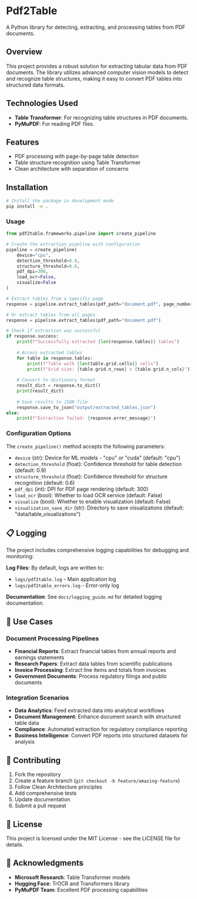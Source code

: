 # Pdf2Table

A Python library for detecting, extracting, and processing tables from PDF documents.

## Overview

This project provides a robust solution for extracting tabular data from PDF documents. The library utilizes advanced computer vision models to detect and recognize table structures, making it easy to convert PDF tables into structured data formats.

## Technologies Used

- **Table Transformer**: For recognizing table structures in PDF documents.
- **PyMuPDF**: For reading PDF files.

## Features

- PDF processing with page-by-page table detection
- Table structure recognition using Table Transformer
- Clean architecture with separation of concerns

## Installation

```bash
# Install the package in development mode
pip install -e .
```

### Usage
```python
from pdf2table.frameworks.pipeline import create_pipeline

# Create the extraction pipeline with configuration
pipeline = create_pipeline(
    device="cpu",
    detection_threshold=0.9,
    structure_threshold=0.6,
    pdf_dpi=300,
    load_ocr=False,
    visualize=False
)

# Extract tables from a specific page
response = pipeline.extract_tables(pdf_path="document.pdf", page_number=0)

# Or extract tables from all pages
response = pipeline.extract_tables(pdf_path="document.pdf")

# Check if extraction was successful
if response.success:
    print(f"Successfully extracted {len(response.tables)} tables")
    
    # Access extracted tables
    for table in response.tables:
        print(f"Table with {len(table.grid.cells)} cells")
        print(f"Grid size: {table.grid.n_rows} x {table.grid.n_cols}")
    
    # Convert to dictionary format
    result_dict = response.to_dict()
    print(result_dict)
    
    # Save results to JSON file
    response.save_to_json("output/extracted_tables.json")
else:
    print(f"Extraction failed: {response.error_message}")
```

### Configuration Options

The `create_pipeline()` method accepts the following parameters:

- `device` (str): Device for ML models - "cpu" or "cuda" (default: "cpu")
- `detection_threshold` (float): Confidence threshold for table detection (default: 0.9)
- `structure_threshold` (float): Confidence threshold for structure recognition (default: 0.6)
- `pdf_dpi` (int): DPI for PDF page rendering (default: 300)
- `load_ocr` (bool): Whether to load OCR service (default: False)
- `visualize` (bool): Whether to enable visualization (default: False)
- `visualization_save_dir` (str): Directory to save visualizations (default: "data/table_visualizations")

## 📋 Logging

The project includes comprehensive logging capabilities for debugging and monitoring:

**Log Files**: By default, logs are written to:
- `logs/pdf2table.log` - Main application log
- `logs/pdf2table_errors.log` - Error-only log

**Documentation**: See `docs/logging_guide.md` for detailed logging documentation.

## 🎯 Use Cases

### Document Processing Pipelines
- **Financial Reports**: Extract financial tables from annual reports and earnings statements
- **Research Papers**: Extract data tables from scientific publications
- **Invoice Processing**: Extract line items and totals from invoices
- **Government Documents**: Process regulatory filings and public documents

### Integration Scenarios
- **Data Analytics**: Feed extracted data into analytical workflows  
- **Document Management**: Enhance document search with structured table data
- **Compliance**: Automated extraction for regulatory compliance reporting
- **Business Intelligence**: Convert PDF reports into structured datasets for analysis

## 🤝 Contributing

1. Fork the repository
2. Create a feature branch (`git checkout -b feature/amazing-feature`)
3. Follow Clean Architecture principles
4. Add comprehensive tests
5. Update documentation
6. Submit a pull request

## 📄 License

This project is licensed under the MIT License - see the LICENSE file for details.

## 🙏 Acknowledgments

- **Microsoft Research**: Table Transformer models
- **Hugging Face**: TrOCR and Transformers library  
- **PyMuPDF Team**: Excellent PDF processing capabilities
